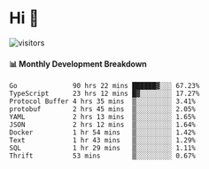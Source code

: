 # Hi 👋
 
![visitors](https://visitor-badge.glitch.me/badge?page_id=sorcererxw.sorcererx)

#### 📊 Monthly Development Breakdown

<!--START_SECTION:waka-->
```text
Go              90 hrs 22 mins ██████▓░░░ 67.23%
TypeScript      23 hrs 12 mins █▓░░░░░░░░ 17.27%
Protocol Buffer 4 hrs 35 mins  ▒░░░░░░░░░ 3.41%
protobuf        2 hrs 45 mins  ▒░░░░░░░░░ 2.05%
YAML            2 hrs 13 mins  ▒░░░░░░░░░ 1.65%
JSON            2 hrs 12 mins  ▒░░░░░░░░░ 1.64%
Docker          1 hr 54 mins   ▒░░░░░░░░░ 1.42%
Text            1 hr 43 mins   ▒░░░░░░░░░ 1.29%
SQL             1 hr 29 mins   ▒░░░░░░░░░ 1.11%
Thrift          53 mins        ▒░░░░░░░░░ 0.67%
```
<!--END_SECTION:waka-->
